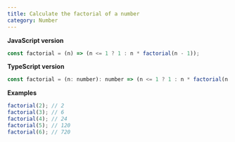 ```yaml
---
title: Calculate the factorial of a number
category: Number
---
```


**JavaScript version**

```js
const factorial = (n) => (n <= 1 ? 1 : n * factorial(n - 1));
```

**TypeScript version**

```js
const factorial = (n: number): number => (n <= 1 ? 1 : n * factorial(n - 1));
```

**Examples**

```js
factorial(2); // 2
factorial(3); // 6
factorial(4); // 24
factorial(5); // 120
factorial(6); // 720
```
